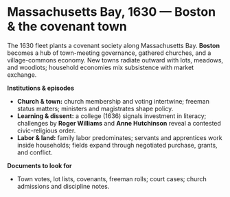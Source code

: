 # Massachusetts Bay, 1630 — Boston & the covenant town

The 1630 fleet plants a covenant society along Massachusetts Bay. **Boston** becomes a hub of town-meeting governance, gathered churches, and a village-commons economy. New towns radiate outward with lots, meadows, and woodlots; household economies mix subsistence with market exchange.

**Institutions & episodes**
- **Church & town:** church membership and voting intertwine; freeman status matters; ministers and magistrates shape policy.
- **Learning & dissent:** a college (1636) signals investment in literacy; challenges by **Roger Williams** and **Anne Hutchinson** reveal a contested civic-religious order.
- **Labor & land:** family labor predominates; servants and apprentices work inside households; fields expand through negotiated purchase, grants, and conflict.

**Documents to look for**
- Town votes, lot lists, covenants, freeman rolls; court cases; church admissions and discipline notes.
